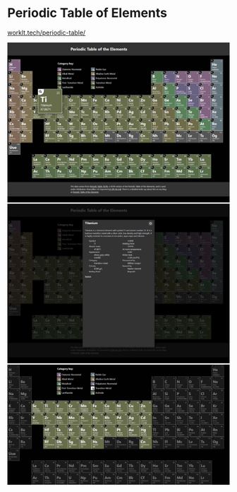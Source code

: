 # Periodic Table of Elements

[worklt.tech/periodic-table/](https://worklt.tech/periodic-table/)

![](images/webview-01.png)
![](images/webview-02.png)
![](images/webview-03.png)